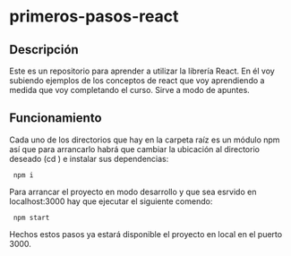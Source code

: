 # primeros-pasos-react
## Descripción
Este es un repositorio para aprender a utilizar la librería React. 
En él voy subiendo ejemplos de los conceptos de react que voy aprendiendo a medida que voy completando el curso.
Sirve a modo de apuntes.

## Funcionamiento
Cada uno de los directorios que hay en la carpeta raíz es un módulo npm así que para arrancarlo habrá que cambiar
la ubicación al directorio deseado (cd <directorio>) e instalar sus dependencias:
```shell script
 npm i
```

Para arrancar el proyecto en modo desarrollo y que sea esrvido en localhost:3000 hay que ejecutar el siguiente comendo:

```shell script
 npm start
```

Hechos estos pasos ya estará disponible el proyecto en local en el puerto 3000.
